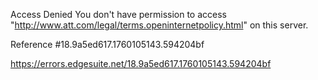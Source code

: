 Access Denied
You don't have permission to access "http://www.att.com/legal/terms.openinternetpolicy.html" on this server.

Reference #18.9a5ed617.1760105143.594204bf

https://errors.edgesuite.net/18.9a5ed617.1760105143.594204bf